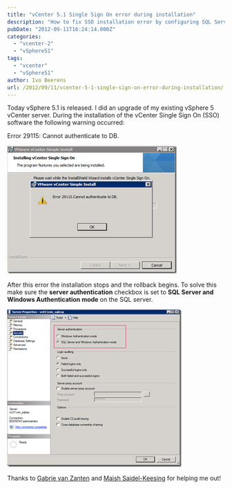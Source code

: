 ```yaml
---
title: "vCenter 5.1 Single Sign On error during installation"
description: "How to fix SSO installation error by configuring SQL Server authentication mode."
pubDate: "2012-09-11T16:24:14.000Z"
categories: 
  - "vcenter-2"
  - "vSphere51"
tags: 
  - "vcenter"
  - "vSphere51"
author: Ivo Beerens
url: /2012/09/11/vcenter-5-1-single-sign-on-error-during-installation/
---
```


Today vSphere 5.1 is released. I did an upgrade of my existing vSphere 5 vCenter server. During the installation of the vCenter Single Sign On (SSO) software the following warning occurred:

Error 29115: Cannot authenticate to DB.

![](images/image_thumb6.png)

After this error the installation stops and the rollback begins. To solve this make sure the **server authentication** checkbox is set to **SQL Server and Windows Authentication mode** on the SQL server.

![](images/image_thumb7.png)

Thanks to [Gabrie van Zanten](http://www.gabesvirtualworld.com/) and [Maish Saidel-Keesing](http://technodrone.blogspot.com/) for helping me out!